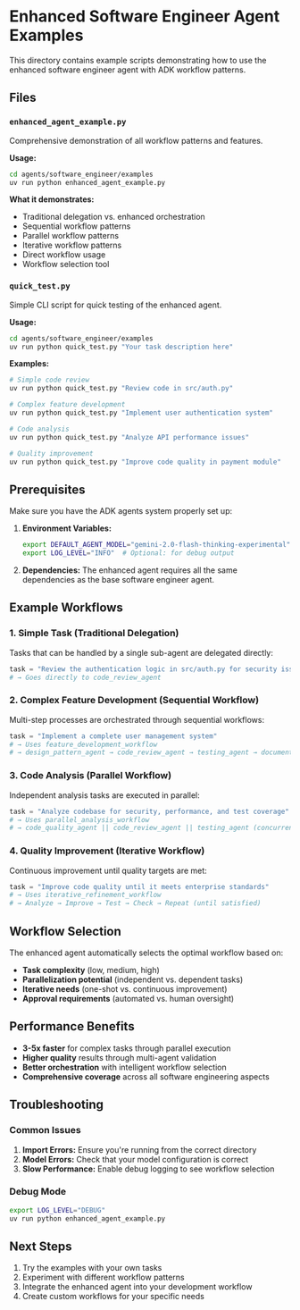 # Enhanced Software Engineer Agent Examples

This directory contains example scripts demonstrating how to use the enhanced software engineer agent with ADK workflow patterns.

## Files

### `enhanced_agent_example.py`
Comprehensive demonstration of all workflow patterns and features.

**Usage:**
```bash
cd agents/software_engineer/examples
uv run python enhanced_agent_example.py
```

**What it demonstrates:**
- Traditional delegation vs. enhanced orchestration
- Sequential workflow patterns
- Parallel workflow patterns
- Iterative workflow patterns
- Direct workflow usage
- Workflow selection tool

### `quick_test.py`
Simple CLI script for quick testing of the enhanced agent.

**Usage:**
```bash
cd agents/software_engineer/examples
uv run python quick_test.py "Your task description here"
```

**Examples:**
```bash
# Simple code review
uv run python quick_test.py "Review code in src/auth.py"

# Complex feature development
uv run python quick_test.py "Implement user authentication system"

# Code analysis
uv run python quick_test.py "Analyze API performance issues"

# Quality improvement
uv run python quick_test.py "Improve code quality in payment module"
```

## Prerequisites

Make sure you have the ADK agents system properly set up:

1. **Environment Variables:**
   ```bash
   export DEFAULT_AGENT_MODEL="gemini-2.0-flash-thinking-experimental"
   export LOG_LEVEL="INFO"  # Optional: for debug output
   ```

2. **Dependencies:**
   The enhanced agent requires all the same dependencies as the base software engineer agent.

## Example Workflows

### 1. Simple Task (Traditional Delegation)
Tasks that can be handled by a single sub-agent are delegated directly:
```python
task = "Review the authentication logic in src/auth.py for security issues"
# → Goes directly to code_review_agent
```

### 2. Complex Feature Development (Sequential Workflow)
Multi-step processes are orchestrated through sequential workflows:
```python
task = "Implement a complete user management system"
# → Uses feature_development_workflow
# → design_pattern_agent → code_review_agent → testing_agent → documentation_agent
```

### 3. Code Analysis (Parallel Workflow)
Independent analysis tasks are executed in parallel:
```python
task = "Analyze codebase for security, performance, and test coverage"
# → Uses parallel_analysis_workflow
# → code_quality_agent || code_review_agent || testing_agent (concurrent)
```

### 4. Quality Improvement (Iterative Workflow)
Continuous improvement until quality targets are met:
```python
task = "Improve code quality until it meets enterprise standards"
# → Uses iterative_refinement_workflow
# → Analyze → Improve → Test → Check → Repeat (until satisfied)
```

## Workflow Selection

The enhanced agent automatically selects the optimal workflow based on:
- **Task complexity** (low, medium, high)
- **Parallelization potential** (independent vs. dependent tasks)
- **Iterative needs** (one-shot vs. continuous improvement)
- **Approval requirements** (automated vs. human oversight)

## Performance Benefits

- **3-5x faster** for complex tasks through parallel execution
- **Higher quality** results through multi-agent validation
- **Better orchestration** with intelligent workflow selection
- **Comprehensive coverage** across all software engineering aspects

## Troubleshooting

### Common Issues

1. **Import Errors:** Ensure you're running from the correct directory
2. **Model Errors:** Check that your model configuration is correct
3. **Slow Performance:** Enable debug logging to see workflow selection

### Debug Mode
```bash
export LOG_LEVEL="DEBUG"
uv run python enhanced_agent_example.py
```

## Next Steps

1. Try the examples with your own tasks
2. Experiment with different workflow patterns
3. Integrate the enhanced agent into your development workflow
4. Create custom workflows for your specific needs
